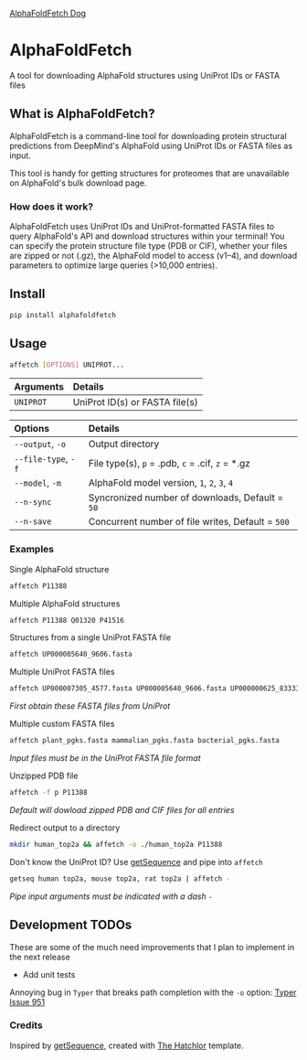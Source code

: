 [AlphaFoldFetch Dog](docs/assets/images/affetch_logo.png)

# AlphaFoldFetch

A tool for downloading AlphaFold structures using UniProt IDs or FASTA files

## What is AlphaFoldFetch?

AlphaFoldFetch is a command-line tool for downloading protein structural predictions from DeepMind's AlphaFold using UniProt IDs or FASTA files as input.

This tool is handy for getting structures for proteomes that are unavailable on AlphaFold's bulk download page.

### How does it work?

AlphaFoldFetch uses UniProt IDs and UniProt-formatted FASTA files to query AlphaFold's API and download structures within your terminal! You can specify the protein structure file type (PDB or CIF), whether your files are zipped or not (.gz), the AlphaFold model to access (v1–4), and download parameters to optimize large queries (>10,000 entries).

## Install

```bash
pip install alphafoldfetch
```

## Usage

```bash
affetch [OPTIONS] UNIPROT...
```

|Arguments  |Details                       |
|:----------|:-----------------------------|
|`UNIPROT`  |UniProt ID(s) or FASTA file(s)|

|Options            |Details                                          |
|:------------------|:------------------------------------------------|
|`--output`, `-o`   |Output directory                                 |
|`--file-type`, `-f`|File type(s), `p` = .pdb, `c` = .cif, `z` = *.gz |
|`--model`, `-m`    |AlphaFold model version, `1`, `2`, `3`, `4`      |
|`--n-sync`         |Syncronized number of downloads, Default = `50`  |
|`--n-save`         |Concurrent number of file writes, Default = `500`|

### Examples

Single AlphaFold structure
```bash
affetch P11388
```

Multiple AlphaFold structures
```bash
affetch P11388 Q01320 P41516
```

Structures from a single UniProt FASTA file
```bash
affetch UP000005640_9606.fasta
```

Multiple UniProt FASTA files
```bash
affetch UP000007305_4577.fasta UP000005640_9606.fasta UP000000625_83333.fasta
```
*First obtain these FASTA files from UniProt*

Multiple custom FASTA files
```bash
affetch plant_pgks.fasta mammalian_pgks.fasta bacterial_pgks.fasta
```
*Input files must be in the UniProt FASTA file format*

Unzipped PDB file
```bash
affetch -f p P11388
```
*Default will dowload zipped PDB and CIF files for all entries*

Redirect output to a directory
```bash
mkdir human_top2a && affetch -o ./human_top2a P11388
```

Don't know the UniProt ID? Use [getSequence] and pipe into `affetch`
```bash
getseq human top2a, mouse top2a, rat top2a | affetch -
```
*Pipe input arguments must be indicated with a dash `-`*

## Development TODOs

These are some of the much need improvements that I plan to implement in the next release

* Add unit tests

Annoying bug in `Typer` that breaks path completion with the `-o` option: [Typer Issue 951](https://github.com/fastapi/typer/issues/951)

### Credits

Inspired by [getSequence], created with [The Hatchlor] template.

[getSequence]: https://github.com/alexholehouse/getSequence
[The Hatchlor]: https://github.com/florianwilhelm/the-hatchlor